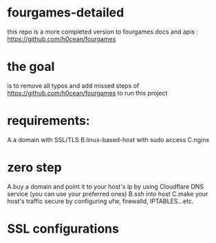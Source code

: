 # fourgames-detailed
this repo is a more completed version  to fourgames docs and apis : https://github.com/h0cean/fourgames

# the goal 
  is to remove all typos and add missed steps of 
  https://github.com/h0cean/fourgames  to run this project

# requirements:
A.a domain with SSL/TLS
B.linux-based-host with sudo access 
C.nginx 

# zero step
A.buy a domain and point it to your host's ip by using Cloudflare DNS service (you can use your preferred ones)
B.ssh into host
C.make your host's traffic secure by configuring ufw, firewalld, IPTABLES...etc.

# SSL configurations




